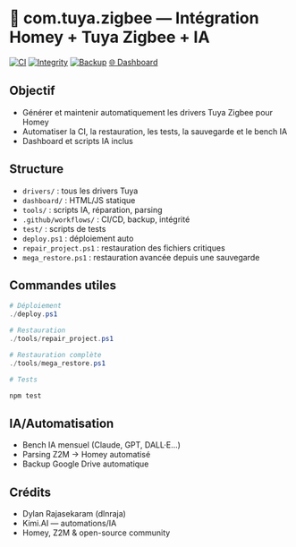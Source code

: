 # 🧠 com.tuya.zigbee — Intégration Homey + Tuya Zigbee + IA

[![CI](https://github.com/dlnraja/com.tuya.zigbee/actions/workflows/ci.yml/badge.svg)](https://github.com/dlnraja/com.tuya.zigbee/actions/workflows/ci.yml)
[![Integrity](https://github.com/dlnraja/com.tuya.zigbee/actions/workflows/integrity-monitor.yml/badge.svg)](https://github.com/dlnraja/com.tuya.zigbee/actions/workflows/integrity-monitor.yml)
[![Backup](https://github.com/dlnraja/com.tuya.zigbee/actions/workflows/monthly-backup.yml/badge.svg)](https://github.com/dlnraja/com.tuya.zigbee/actions/workflows/monthly-backup.yml)
[🌐 Dashboard](https://dlnraja.github.io/com.tuya.zigbee/)

## Objectif
- Générer et maintenir automatiquement les drivers Tuya Zigbee pour Homey
- Automatiser la CI, la restauration, les tests, la sauvegarde et le bench IA
- Dashboard et scripts IA inclus

## Structure
- `drivers/` : tous les drivers Tuya
- `dashboard/` : HTML/JS statique
- `tools/` : scripts IA, réparation, parsing
- `.github/workflows/` : CI/CD, backup, intégrité
- `test/` : scripts de tests
- `deploy.ps1` : déploiement auto
- `repair_project.ps1` : restauration des fichiers critiques
- `mega_restore.ps1` : restauration avancée depuis une sauvegarde

## Commandes utiles
```powershell
# Déploiement
./deploy.ps1

# Restauration
./tools/repair_project.ps1

# Restauration complète
./tools/mega_restore.ps1

# Tests

npm test
```

## IA/Automatisation

* Bench IA mensuel (Claude, GPT, DALL·E…)
* Parsing Z2M → Homey automatisé
* Backup Google Drive automatique

## Crédits

* Dylan Rajasekaram (dlnraja)
* Kimi.AI — automations/IA
* Homey, Z2M & open-source community

